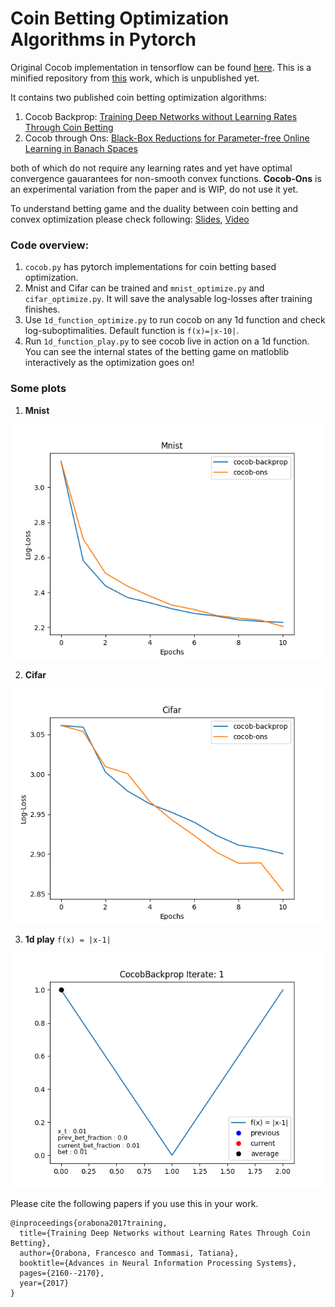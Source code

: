 # Coin Betting Optimization Algorithms in Pytorch

Original Cocob implementation in tensorflow can be found [here](https://github.com/bremen79/cocob). This is a minified repository from [this](https://github.com/HarshTrivedi/coin-betting-optimizers-pytorch/blob/master/slides.pdf) work, which is unpublished yet.

It contains two published coin betting optimization algorithms:

1. Cocob Backprop: [Training Deep Networks without Learning Rates Through Coin Betting](https://arxiv.org/pdf/1705.07795.pdf)
2. Cocob through Ons: [
Black-Box Reductions for Parameter-free Online Learning in Banach Spaces](https://arxiv.org/pdf/1705.07795.pdf)

both of which do not require any learning rates and yet have optimal convergence gauarantees for non-smooth convex functions. **Cocob-Ons** is an experimental variation from the paper and is WIP, do not use it yet.

To understand betting game and the duality between coin betting and convex optimization please check following: [Slides](http://francesco.orabona.com/papers/slides_cocob.pdf), [Video](https://www.youtube.com/watch?v=61o-TMEcDMM)

### Code overview:

1. `cocob.py` has pytorch implementations for coin betting based optimization.
2. Mnist and Cifar can be trained and `mnist_optimize.py` and `cifar_optimize.py`. It will save the analysable log-losses after training finishes.
3. Use `1d_function_optimize.py` to run cocob on any 1d function and check log-suboptimalities. Default function is `f(x)=|x-10|`.
4. Run `1d_function_play.py` to see cocob live in action on a 1d function. You can see the internal states of the betting game on matloblib interactively as the optimization goes on!

### Some plots

1. **Mnist**

<img align="center" src="https://raw.githubusercontent.com/HarshTrivedi/coin-betting-optimizers-pytorch/master/log-losses-mnist.png">

2. **Cifar**

<img align="center" src="https://raw.githubusercontent.com/HarshTrivedi/coin-betting-optimizers-pytorch/master/log-losses-cifar.png">

3. **1d play** `f(x) = |x-1|`

<img align="center" src="https://raw.githubusercontent.com/HarshTrivedi/coin-betting-optimizers-pytorch/master/images/1d_play.gif">


Please cite the following papers if you use this in your work.

```
@inproceedings{orabona2017training,
  title={Training Deep Networks without Learning Rates Through Coin Betting},
  author={Orabona, Francesco and Tommasi, Tatiana},
  booktitle={Advances in Neural Information Processing Systems},
  pages={2160--2170},
  year={2017}
}
```